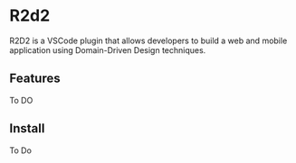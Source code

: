 # R2d2

R2D2 is a VSCode plugin that allows developers to build a web and mobile application using Domain-Driven Design techniques.

## Features

To DO

## Install

To Do